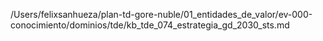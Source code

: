 /Users/felixsanhueza/plan-td-gore-nuble/01_entidades_de_valor/ev-000-conocimiento/dominios/tde/kb_tde_074_estrategia_gd_2030_sts.md